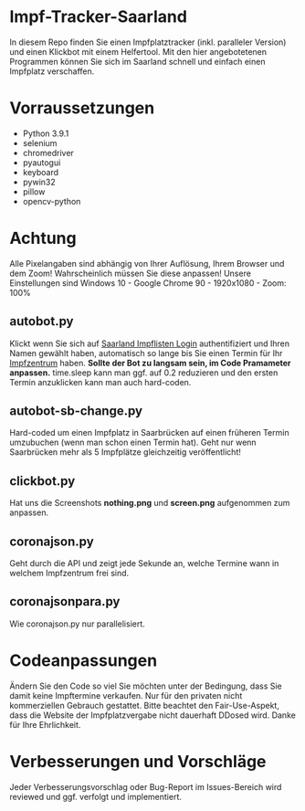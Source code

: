 # Impf-Tracker-Saarland

In diesem Repo finden Sie einen Impfplatztracker (inkl. paralleler Version) und einen Klickbot mit einem Helfertool. Mit den hier angebotetenen Programmen können Sie sich im Saarland schnell und einfach einen Impfplatz verschaffen. 


# Vorraussetzungen

 - Python 3.9.1
 - selenium
 - chromedriver
 - pyautogui
 - keyboard
 - pywin32
 - pillow
 - opencv-python

# Achtung

Alle Pixelangaben sind abhängig von Ihrer Auflösung, Ihrem Browser und dem Zoom! Wahrscheinlich müssen Sie diese anpassen!
Unsere Einstellungen sind Windows 10 - Google Chrome 90 - 1920x1080 - Zoom: 100%

## autobot.py

Klickt wenn Sie sich auf [Saarland Impflisten Login](https://impfen-saarland.de/service/login) authentifiziert und Ihren Namen gewählt haben, automatisch so lange bis Sie einen Termin für Ihr [Impfzentrum](https://impfen-saarland.de/service/waitlist_entries) haben. **Sollte der Bot zu langsam sein, im Code Pramameter anpassen.** time.sleep kann man ggf. auf 0.2 reduzieren und den ersten Termin anzuklicken kann man auch hard-coden.

## autobot-sb-change.py

Hard-coded um einen Impfplatz in Saarbrücken auf einen früheren Termin umzubuchen (wenn man schon einen Termin hat). Geht nur wenn Saarbrücken mehr als 5 Impfplätze gleichzeitig veröffentlicht!

## clickbot.py

Hat uns die Screenshots **nothing.png** und **screen.png** aufgenommen zum anpassen.

## coronajson.py

Geht durch die API und zeigt jede Sekunde an, welche Termine wann in welchem Impfzentrum frei sind.

## coronajsonpara.py

Wie coronajson.py nur parallelisiert.


# Codeanpassungen
Ändern Sie den Code so viel Sie möchten unter der Bedingung, dass Sie damit keine Impftermine verkaufen. Nur für den privaten nicht kommerziellen Gebrauch gestattet. Bitte beachtet den Fair-Use-Aspekt, dass die Website der Impfplatzvergabe nicht dauerhaft DDosed wird. Danke für Ihre Ehrlichkeit.

# Verbesserungen und Vorschläge
Jeder Verbesserungsvorschlag oder Bug-Report im Issues-Bereich wird reviewed und ggf. verfolgt und implementiert.
